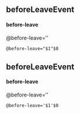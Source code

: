 ## beforeLeaveEvent
#### before-leave
@before-leave=''
```html
@before-leave="$1"$0
```

## beforeLeaveEvent
#### before-leave
@before-leave=''
```
@before-leave='$1'$0
```